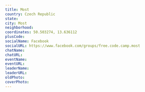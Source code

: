 ```yaml
---
title: Most
country: Czech Republic
state: 
city: Most
neighborhood: 
coordinates: 50.503274, 13.636112
plusCode:
socialName: Facebook
socialURL: https://www.facebook.com/groups/free.code.camp.most
chatName:
chatURL:
eventName:
eventURL:
leaderName:
leaderURL:
oldPhoto: 
coverPhoto:
---
```

